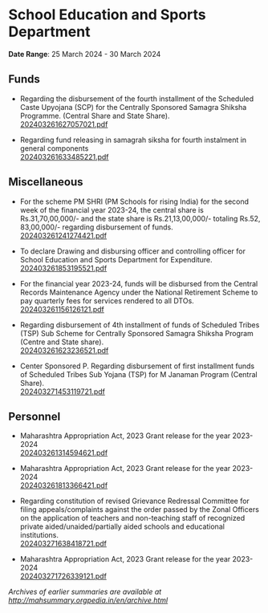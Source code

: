 # School Education and Sports Department

**Date Range**: 25 March 2024 - 30 March 2024


## Funds
- Regarding the disbursement of the fourth installment of the Scheduled Caste Upyojana (SCP) for the Centrally Sponsored Samagra Shiksha Programme. (Central Share and State Share).\
  [202403261627057021.pdf](https://gr.maharashtra.gov.in/Site/Upload/Government%20Resolutions/English/202403261627057021...pdf)

- Regarding fund releasing in samagrah siksha for fourth instalment in general components\
  [202403261633485221.pdf](https://gr.maharashtra.gov.in/Site/Upload/Government%20Resolutions/English/202403261633485221.pdf)

## Miscellaneous
- For the scheme PM SHRI (PM Schools for rising India) for the second week of the financial year 2023-24, the central share is Rs.31,70,00,000/- and the state share is Rs.21,13,00,000/- totaling Rs.52, 83,00,000/- regarding disbursement of funds.\
  [202403261241274421.pdf](https://gr.maharashtra.gov.in/Site/Upload/Government%20Resolutions/English/202403261241274421....pdf)

- To declare Drawing and disbursing officer and controlling officer for School Education and Sports Department for Expenditure.\
  [202403261853195521.pdf](https://gr.maharashtra.gov.in/Site/Upload/Government%20Resolutions/English/202403261853195521.pdf)

- For the financial year 2023-24, funds will be disbursed from the Central Records Maintenance Agency under the National Retirement Scheme to pay quarterly fees for services rendered to all DTOs.\
  [202403261156126121.pdf](https://gr.maharashtra.gov.in/Site/Upload/Government%20Resolutions/English/202403261156126121.pdf)

- Regarding disbursement of 4th installment of funds of Scheduled Tribes (TSP) Sub Scheme for Centrally Sponsored Samagra Shiksha Program (Centre and State share).\
  [202403261623236521.pdf](https://gr.maharashtra.gov.in/Site/Upload/Government%20Resolutions/English/202403261623236521.pdf)

- Center Sponsored P. Regarding disbursement of first installment funds of Scheduled Tribes Sub Yojana (TSP) for M Janaman Program (Central Share).\
  [202403271453119721.pdf](https://gr.maharashtra.gov.in/Site/Upload/Government%20Resolutions/English/202403271453119721.pdf)

## Personnel
- Maharashtra Appropriation Act, 2023 Grant release for the year 2023-2024\
  [202403261314594621.pdf](https://gr.maharashtra.gov.in/Site/Upload/Government%20Resolutions/English/202403261314594621.pdf)

- Maharashtra Appropriation Act, 2023 Grant release for the year 2023-2024\
  [202403261813366421.pdf](https://gr.maharashtra.gov.in/Site/Upload/Government%20Resolutions/English/202403261813366421.pdf)

- Regarding constitution of revised Grievance Redressal Committee for filing appeals/complaints against the order passed by the Zonal Officers on the application of teachers and non-teaching staff of recognized private aided/unaided/partially aided schools and educational institutions.\
  [202403271638418721.pdf](https://gr.maharashtra.gov.in/Site/Upload/Government%20Resolutions/English/202403271638418721.pdf)

- Maharashtra Appropriation Act, 2023 Grant release for the year 2023-2024\
  [202403271726339121.pdf](https://gr.maharashtra.gov.in/Site/Upload/Government%20Resolutions/English/202403271726339121.pdf)


*Archives of earlier summaries are available at http://mahsummary.orgpedia.in/en/archive.html*